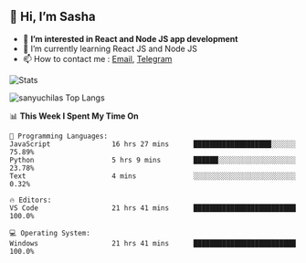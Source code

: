 ## 👋 Hi, I’m Sasha

- 👀 **I’m interested in React and Node JS app development** 
- 🌱 I’m currently learning React JS and Node JS
- 📫 How to contact me : [Email](mailto:sanyuchilas@gmail.com), [Telegram](https://t.me/sanyuchilas)

![Stats](https://github-readme-stats.vercel.app/api?username=sanyuchilas&show_icons=true&theme=react&hide=issues&count_private=true&layout=compact)

![sanyuchilas Top Langs](https://github-readme-stats.vercel.app/api/top-langs/?username=sanyuchilas&theme=react&hide_border=true&include_all_commits=true&count_private=true)

<!--START_SECTION:waka-->
📊 **This Week I Spent My Time On** 

```text
💬 Programming Languages: 
JavaScript               16 hrs 27 mins      ███████████████████░░░░░░   75.89% 
Python                   5 hrs 9 mins        ██████░░░░░░░░░░░░░░░░░░░   23.78% 
Text                     4 mins              ░░░░░░░░░░░░░░░░░░░░░░░░░   0.32%

🔥 Editors: 
VS Code                  21 hrs 41 mins      █████████████████████████   100.0%

💻 Operating System: 
Windows                  21 hrs 41 mins      █████████████████████████   100.0%

```


<!--END_SECTION:waka-->

